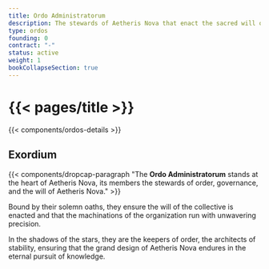 ```yaml
---
title: Ordo Administratorum
description: The stewards of Aetheris Nova that enact the sacred will of the organization.
type: ordos
founding: 0
contract: "-"
status: active
weight: 1
bookCollapseSection: true
---
```


# {{< pages/title >}}

{{< components/ordos-details >}}

## Exordium

{{< components/dropcap-paragraph "The **Ordo Administratorum** stands at the heart of Aetheris Nova, its members the stewards of order, governance, and the will of Aetheris Nova." >}}

Bound by their solemn oaths, they ensure the will of the collective is enacted and that the machinations of the organization run with unwavering precision.

In the shadows of the stars, they are the keepers of order, the architects of stability, ensuring that the grand design of Aetheris Nova endures in the eternal pursuit of knowledge.
